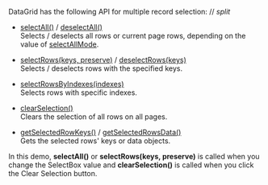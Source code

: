 DataGrid has the following API for multiple record selection:
// _split_

* [selectAll()](/Documentation/ApiReference/UI_Components/dxDataGrid/Methods/#selectAll) / [deselectAll()](/Documentation/ApiReference/UI_Components/dxDataGrid/Methods/#deselectAll)       
Selects / deselects all rows or current page rows, depending on the value of [selectAllMode](/Documentation/ApiReference/UI_Components/dxDataGrid/Configuration/selection/#selectAllMode).

* [selectRows(keys, preserve)](/Documentation/ApiReference/UI_Components/dxDataGrid/Methods/#selectRowskeys_preserve) / [deselectRows(keys)](/Documentation/ApiReference/UI_Components/dxDataGrid/Methods/#deselectRowskeys)       
Selects / deselects rows with the specified keys.

* [selectRowsByIndexes(indexes)](/Documentation/ApiReference/UI_Components/dxDataGrid/Methods/#selectRowsByIndexesindexes)       
Selects rows with specific indexes.

* [clearSelection()](/Documentation/ApiReference/UI_Components/dxDataGrid/Methods/#clearSelection)       
Clears the selection of all rows on all pages.

* [getSelectedRowKeys()](/Documentation/ApiReference/UI_Components/dxDataGrid/Methods/#getSelectedRowKeys) / [getSelectedRowsData()](/Documentation/ApiReference/UI_Components/dxDataGrid/Methods/#getSelectedRowsData)       
Gets the selected rows' keys or data objects.

In this demo, **selectAll()** or **selectRows(keys, preserve)** is called when you change the SelectBox value and **clearSelection()** is called when you click the Clear Selection button.